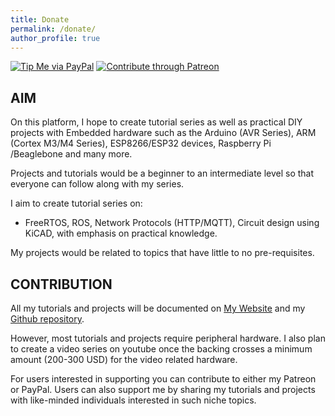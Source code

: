 ```yaml
---
title: Donate
permalink: /donate/
author_profile: true
---
```


[![Tip Me via PayPal](https://img.shields.io/badge/PayPal-tip%20me-green.svg?logo=paypal)](https://www.paypal.me/NiketNaidu)
[![Contribute through Patreon](https://img.shields.io/badge/patreon-niketnaidu-orange.svg)](https://www.patreon.com/niketnaidu)

## AIM

On this platform, I hope to create tutorial series as well as practical DIY projects with Embedded hardware such as the Arduino (AVR Series), ARM (Cortex M3/M4 Series), ESP8266/ESP32 devices, Raspberry Pi /Beaglebone and many more.

Projects and tutorials would be a beginner to an intermediate level so that everyone can follow along with my series.

I aim to create tutorial series on:
- FreeRTOS, ROS, Network Protocols (HTTP/MQTT), Circuit design using KiCAD, with emphasis on practical knowledge.

My projects would be related to topics that have little to no pre-requisites.

## CONTRIBUTION

All my tutorials and projects will be documented on [My Website](https://coder137.github.io) and my [Github repository](https://github.com/coder137).

However, most tutorials and projects require peripheral hardware. I also plan to create a video series on youtube once the backing crosses a minimum amount (200-300 USD) for the video related hardware.

For users interested in supporting you can contribute to either my Patreon or PayPal.
Users can also support me by sharing my tutorials and projects with like-minded individuals interested in such niche topics.
